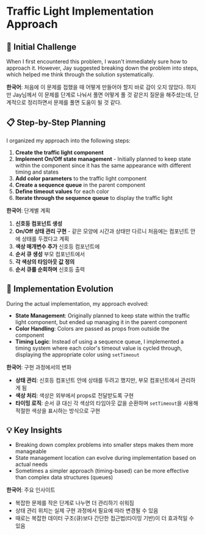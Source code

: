# Traffic Light Implementation Approach

## 🎯 Initial Challenge

When I first encountered this problem, I wasn't immediately sure how to approach it. However, Jay suggested breaking down the problem into steps, which helped me think through the solution systematically.

**한국어**: 처음에 이 문제를 접했을 때 어떻게 만들어야 할지 바로 감이 오지 않았다. 하지만 Jay님께서 이 문제를 단계로 나눠서 풀면 어떻게 풀 것 같은지 질문을 해주셨는데, 단계적으로 정리하면서 문제를 풀면 도움이 될 것 같다.

## 📋 Step-by-Step Planning

I organized my approach into the following steps:

1. **Create the traffic light component**
2. **Implement On/Off state management** - Initially planned to keep state within the component since it has the same appearance with different timing and states
3. **Add color parameters** to the traffic light component
4. **Create a sequence queue** in the parent component
5. **Define timeout values** for each color
6. **Iterate through the sequence queue** to display the traffic light

**한국어**: 단계별 계획

1. **신호등 컴포넌트 생성**
2. **On/Off 상태 관리 구현** - 같은 모양에 시간과 상태만 다르니 처음에는 컴포넌트 안에 상태를 두겠다고 계획
3. **색상 매개변수 추가** 신호등 컴포넌트에
4. **순서 큐 생성** 부모 컴포넌트에서
5. **각 색상의 타임아웃 값 정의**
6. **순서 큐를 순회하며** 신호등 출력

## 🔄 Implementation Evolution

During the actual implementation, my approach evolved:

- **State Management**: Originally planned to keep state within the traffic light component, but ended up managing it in the parent component
- **Color Handling**: Colors are passed as props from outside the component
- **Timing Logic**: Instead of using a sequence queue, I implemented a timing system where each color's timeout value is cycled through, displaying the appropriate color using `setTimeout`

**한국어**: 구현 과정에서의 변화

- **상태 관리**: 신호등 컴포넌트 안에 상태를 두려고 했지만, 부모 컴포넌트에서 관리하게 됨
- **색상 처리**: 색상은 외부에서 props로 전달받도록 구현
- **타이밍 로직**: 순서 큐 대신 각 색상의 타임아웃 값을 순환하며 `setTimeout`을 사용해 적절한 색상을 표시하는 방식으로 구현

## 💡 Key Insights

- Breaking down complex problems into smaller steps makes them more manageable
- State management location can evolve during implementation based on actual needs
- Sometimes a simpler approach (timing-based) can be more effective than complex data structures (queues)

**한국어**: 주요 인사이트

- 복잡한 문제를 작은 단계로 나누면 더 관리하기 쉬워짐
- 상태 관리 위치는 실제 구현 과정에서 필요에 따라 변경될 수 있음
- 때로는 복잡한 데이터 구조(큐)보다 간단한 접근법(타이밍 기반)이 더 효과적일 수 있음
